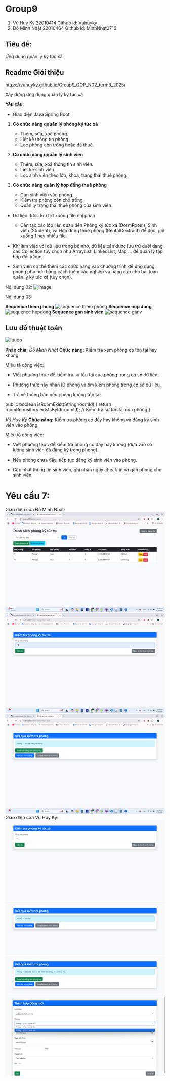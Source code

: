 # Group9
1. Vũ Huy Kỳ 22010414 Github id: Vuhuyky
2. Đỗ Minh Nhật 22010464 Github id: MinhNhat2710

## Tiêu đề:
Ứng dụng quản lý ký túc xá

## Readme Giới thiệu
https://vuhuyky.github.io/Group9_OOP_N02_term3_2025/

Xây dựng ứng dụng quản lý ký túc xá

**Yêu cầu:**

- Giao diện Java Spring Boot 

1. **Có chức năng qquản lý phòng ký túc xá**
   - Thêm, sửa, xoá phòng.
   - Liệt kê thông tin phòng.
   - Lọc phòng còn trống hoặc đã thuê.

2. **Có chức năng qquản lý sinh viên**
   - Thêm, sửa, xoá thông tin sinh viên.
   - Liệt kê sinh viên.
   - Lọc sinh viên theo lớp, khoa, trạng thái thuê phòng.

3. **Có chức năng quản lý hợp đồng thuê phòng**
   - Gán sinh viên vào phòng.
   - Kiểm tra phòng còn chỗ trống.
   - Quản lý trạng thái thuê phòng của sinh viên.

- Dữ liệu được lưu trữ xuống file nhị phân

    + Cần tạo các lớp liên quan đến Phòng ký túc xá (DormRoom), Sinh viên (Student), và Hợp đồng thuê phòng (RentalContract) để đọc, ghi xuống 1 hay nhiều file.

- Khi làm việc với dữ liệu trong bộ nhớ, dữ liệu cần được lưu trữ dưới dạng các Collection tùy chọn như ArrayList, LinkedList, Map,... để quản lý tập hợp đối tượng.

- Sinh viên có thể thêm các chức năng vào chương trình để ứng dụng phong phú hơn bằng cách thêm các nghiệp vụ nâng cao cho bài toán quản lý ký túc xá (tùy chọn).

Nội dung 02:
![image](https://github.com/user-attachments/assets/71143f92-4b96-4250-b912-a01a65aeb5b8)



Nội dung 03:

**Sequence them phong**
![sequence them phong](https://github.com/user-attachments/assets/73e63c83-b0f5-406a-8375-1ccb4821c393)
**Sequence hop dong**
![sequence hopdong](https://github.com/user-attachments/assets/815d8e56-9648-424a-9f67-9c36f2773447)
**Sequence gan sinh vien**
![sequence gánv](https://github.com/user-attachments/assets/e612bfaa-0a92-427f-9647-443ee1de42eb)

## Lưu đồ thuật toán
![luudo](https://github.com/user-attachments/assets/9b82c599-9981-474d-9746-b251ae7a84ca)


**Phân chia:**
*Đỗ Minh Nhật* 
**Chức năng:** Kiểm tra xem phòng có tồn tại hay không.

Miêu tả công việc:

- Viết phương thức để kiểm tra sự tồn tại của phòng trong cơ sở dữ liệu.

- Phương thức này nhận ID phòng và tìm kiếm phòng trong cơ sở dữ liệu.

- Trả về thông báo nếu phòng không tồn tại.

public boolean isRoomExist(String roomId) {
    return roomRepository.existsById(roomId); // Kiểm tra sự tồn tại của phòng
}



*Vũ Huy Kỳ*
**Chức năng:** Kiểm tra phòng có đầy hay không và đăng ký sinh viên vào phòng.

Miêu tả công việc:

- Viết phương thức để kiểm tra phòng có đầy hay không (dựa vào số lượng sinh viên đã đăng ký trong phòng).

- Nếu phòng chưa đầy, tiếp tục đăng ký sinh viên vào phòng.

- Cập nhật thông tin sinh viên, ghi nhận ngày check-in và gán phòng cho sinh viên.

# Yêu cầu 7: 
Giao diện của Đỗ Minh Nhật:
![alt text](image.png)
![alt text](image-1.png)
![alt text](image-2.png)
Giao diện của Vũ Huy Kỳ:
![alt text](image-3.png)
![alt text](image-4.png)
![alt text](image-5.png)
![alt text](image-6.png)
